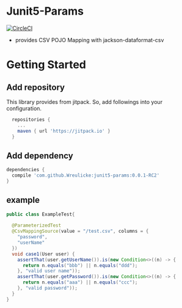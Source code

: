 # Junit5-Params

[![CircleCI](https://circleci.com/gh/Wreulicke/junit5-params.svg?style=svg)](https://circleci.com/gh/Wreulicke/junit5-params)

* provides CSV POJO Mapping with jackson-dataformat-csv

# Getting Started

## Add repository

This library provides from jitpack.
So, add followings into your configuration.

```groovy
  repositories {
    ...
    maven { url 'https://jitpack.io' }
  }
```

## Add dependency

```groovy
dependencies {
  compile 'com.github.Wreulicke:junit5-params:0.0.1-RC2'
}
```

## example 

```java
public class ExampleTest{ 
  
  @ParameterizedTest
  @CsvMappingSource(value = "/test.csv", columns = {
    "password",
    "userName"
  })
  void case1(User user) {
    assertThat(user.getUserName()).is(new Condition<>((n) -> {
      return n.equals("bbb") || n.equals("ddd");
    }, "valid user name"));
    assertThat(user.getPassword()).is(new Condition<>((n) -> {
      return n.equals("aaa") || n.equals("ccc");
    }, "valid password"));
  }
}
```

